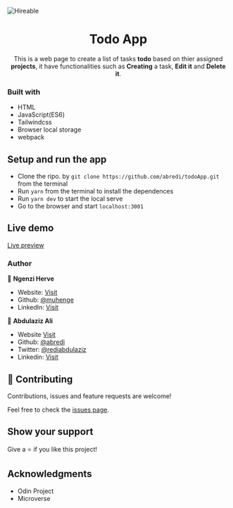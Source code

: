 ![Hireable](https://cdn.rawgit.com/hiendv/hireable/master/styles/default/yes.svg)

  <h1 align="center">Todo App</h1>

  <p align="center">
    This is a web page to create a list of tasks <strong>todo</strong> based on thier assigned <strong>projects</strong>, it have functionalities such as <strong>Creating</strong> a task, <strong>Edit it</strong> and <strong>Delete it</strong>.
  </p>

### Built with

- HTML
- JavaScript(ES6)
- Tailwindcss
- Browser local storage
- webpack

## Setup and run the app

- Clone the ripo. by `git clone https://github.com/abredi/todoApp.git` from the terminal
- Run `yarn` from the terminal to install the dependences
- Run `yarn dev` to start the local serve
- Go to the browser and start `localhost:3001`

## Live demo

[Live preview](https://abredi.github.io/todoApp/dist/index.html)

### Author

👤 **Ngenzi Herve**

- Website: [Visit](https://ngenzi.netlify.app/)
- Github: [@muhenge](https://github.com/muhenge)
- LinkedIn: [Visit](https://www.linkedin.com/in/mugunga-herve-a62a0ab9/)

👤 **Abdulaziz Ali**

- Website [Visit](https://azizali.ml/)
- Github: [@abredi](https://github.com/abredi)
- Twitter: [@rediabdulaziz](https://twitter.com/rediabdulaziz)
- Linkedin: [Visit](https://www.linkedin.com/in/abdulaziz-ali-98948011a)

## 🤝 Contributing

Contributions, issues and feature requests are welcome!

Feel free to check the [issues page](https://github.com/abredi/todoApp/issues).

## Show your support

Give a ⭐️ if you like this project!

## Acknowledgments

- Odin Project
- Microverse
